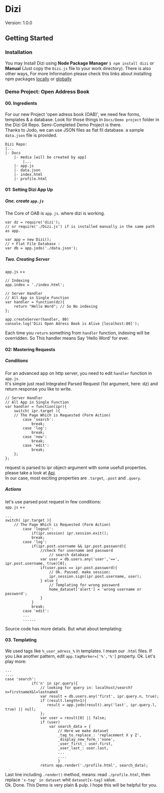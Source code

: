 # Dizi
Version: 1.0.0
## Getting Started
### Installation
You may Install Dizi using 
**Node Package Manager** `$ npm install dizi` 
or **Manual** (Just copy the `Dizi.js` file to your work directory). 
There is also other ways, For more Information please check this links about installing npm packages [locally](https://docs.npmjs.com/getting-started/installing-npm-packages-locally) or [globally](https://docs.npmjs.com/getting-started/installing-npm-packages-globally)


### Demo Project: Open Address Book
#### 00. Ingredients
For our new Project 'open adress book (OAB)', we need few forms, templates & a database. Look for those things in `Docs/Demo project` folder in the Dizi Git Repo. Semi-Completed Demo Project is there.    
Thanks to Jodo, we can use JSON files as flat fil database. a sample `data.json` file is provided.  

```
Dizi Repo:
|...
|- Docs
    |- media [will be created by app]
        |...
    |- app.js
    |- data.json
    |- index.html
    |- profile.html
```

#### 01: Setting Dizi App Up
##### One. create `app.js`  
The Core of OAB is `app.js`. where dizi is working.     

```
var dz = require('dizi'); 
// or require('./Dizi.js') if is installed manually in the same path as app.

var app = new Dizi();
// + Flat File Database :
var db = app.jodo('./data.json');
```

##### Two. Creating Server   
`app.js` ++

```
// Indexing
app.index = './index.html';

// Server Handler
// All App in Single Function
var handler = function(dz){
    return "Hello Word"; // So No indexing
};

app.createServer(handler, 80)
console.log('Dizi Open Adress Book is Alive [localhost:80]');

```

Each time you `return` something from `handler` function, indexing will be overridden. So This handler means Say 'Hello Word' for ever.

#### 02: Mastering Requests
##### Conditions
For an advanced app on http server, you need to edit `handler` function in `app.js`.   
It's simple just read Integrated Parsed Request (1st argument, here: dz) and return response you like to write.

```
// Server Handler
// All App in Single Function
var handler = function(ipr){
    switch( ipr.target ){
    // The Page Which is Requested (Form Action)
        case 'search':
            break;
        case 'log':
            break;
        case 'new':
            break;
        case 'edit':
            break;
    };
};
```

request is parsed to ipr object-argument with some usefull properties. please take a look at [Api](Api.md).  
In our case, most exciting properties are `.target`, `.post` and `.query`.

##### Actions
let's use parsed post request in few conditions:  
`app.js` ++

```
...
switch( ipr.target ){
    // The Page Which is Requested (Form Action)
        case 'logout':
            if(ipr.session) ipr.session.exit();
            break;
        case 'log':
            if(ipr.post.username && ipr.post.password){
                //check for username and password
                    // search database
                var user = db.users.any('user','==', ipr.post.username, true)[0];
                if(user.pass == ipr.post.password){
                    // Ok. Passed. make session:
                    ipr.session.sign(ipr.post.username, user);
                } else {
                    // Templating for wrong password
                    home_dataset['alert'] = 'wrong username or password';
                }
            }
            break;
        case 'edit':
        ...
        ......
```

Source code has more details. But what about templating:

#### 03. Templating
We used tags like `%_user_adress_%` in templates. I mean our `.html` files. If you Like another pattern, edit `app.tagMarker=['%','%']` property. Ok. Let's play more:

```
...
....
case 'search':
            if('n' in ipr.query){
                // looking for query in: localhost/search?n=firstnameX&l=lastnameX
                var result = db.users.any('first', ipr.query.n, true);
                if (result.length>1){
                   result = app.jodo(result).any('last', ipr.query.l, true) || null;
                };
                var user = result[0] || false;
                if (user) 
                    var search_data = {
                        // Here we make dataset
                        _tag_to_replace_: 'replacement X y Z',
                        _display_new_form_:'none',
                        _user_first_: user.first,
                        _user_last_: user.last,
                        ...
                        ....
                        }
                return app.render('./profile.html', search_data);
```

Last line including `.render()` method, means: read `./profile.html`, then replace `'x-tag' in dataset` whit `dataset[x-tag]` value.  
Ok. Done. This Demo is very plain & pulp. I hope this will be helpful for you.
